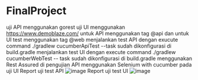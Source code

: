 # FinalProject
uji API menggunakan gorest
uji UI menggunakan https://www.demoblaze.com/
untuk API menggunakan tag @api dan untuk UI test menggunakan tag @web
menjalankan test API dengan exucute command ./gradlew cucumberApiTest --task sudah dikonfigurasi di build.gradle
menjalankan test UI dengan execute command ./gradlew cucumberWebTest -- task sudah dikonfigurasi di build.gradle
menggunakan Rest Assured di pengujian API
menggunakan Selenium with cucumber pada uji UI
Report uji test API ![image](https://github.com/user-attachments/assets/87180d9e-1e41-4ca7-887b-d9d382c75503)
Report uji test UI ![image](https://github.com/user-attachments/assets/d8b0c07c-6a94-40e6-b0c6-d79785609bef)

